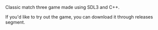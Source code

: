 Classic match three game made using SDL3 and C++.

If you'd like to try out the game, you can download it through releases segment.
